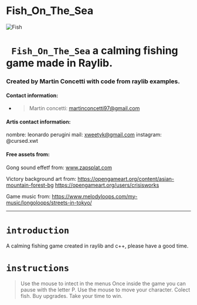 # Fish_On_The_Sea

![Fish](Fish%On%The%Sea/res/Background/title.png)

# **` Fish_On_The_Sea`** a calming fishing game made in Raylib.

### Created by Martin Concetti with code from raylib examples.

#### Contact information: 
* >Martin concetti: martinconcetti97@gmail.com

#### Artis contact information: 

nombre: leonardo perugini
mail: xweetyk@gmail.com
instagram: @cursed.xwt

#### Free assets from:
Gong sound effetf from:
www.zapsplat.com

Victory background art from:
https://opengameart.org/content/asian-mountain-forest-bg
https://opengameart.org/users/crisisworks
 
Game music from: 
 https://www.melodyloops.com/my-music/longoloops/streets-in-tokyo/

-----------------------
# `introduction`
A calming fishing game created in raylib and c++, please have a good time.
 
 
 # `instructions`
>Use the mouse to intect in the menus
>Once inside the game you can pause with the letter P.
>Use the mouse to move your character.
>Colect fish.
>Buy upgrades.
>Take your time to win.

